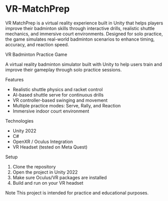 # VR-MatchPrep
VR MatchPrep is a virtual reality experience built in Unity that helps players improve their badminton skills through interactive drills, realistic shuttle mechanics, and immersive court environments. Designed for solo practice, the game simulates real-world badminton scenarios to enhance timing, accuracy, and reaction speed.

VR Badminton Practice Game 

A virtual reality badminton simulator built with Unity to help users train and improve their gameplay through solo practice sessions.

Features
- Realistic shuttle physics and racket control
- AI-based shuttle serve for continuous drills
- VR controller-based swinging and movement
- Multiple practice modes: Serve, Rally, and Reaction
- Immersive indoor court environment

Technologies
- Unity 2022
- C#
- OpenXR / Oculus Integration
- VR Headset (tested on Meta Quest)

Setup
1. Clone the repository
2. Open the project in Unity 2022
3. Make sure Oculus/VR packages are installed
4. Build and run on your VR headset

Note
This project is intended for practice and educational purposes.


